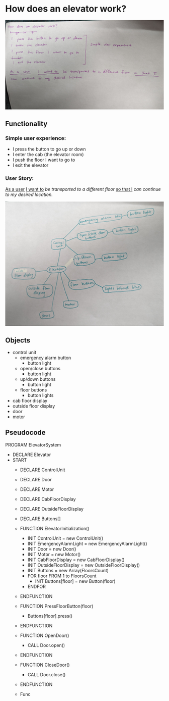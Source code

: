 # How does an elevator work?

![photo of handwritten functionality](img/PXL_20230908_162021105%20(1).jpg)

## Functionality 


### Simple user experience:

 - I press the button to go up or down 
 - I enter the cab (the elevator room)
 - I push the floor I want to go to
 - I exit the elevator

 ### **User Story**:
 <u>As a user</u> <u>I want to</u> *be transported to a different floor* <u>so that I</u> *can continue to my desired location.*

 ![photo of handwritten object web chart](img/PXL_20230908_163411667.jpg)

 ## Objects

 - control unit
    - emergency alarm button
        - button light
    - open/close buttons
        - button light
    - up/down buttons
        - button light
    - floor buttons
        - button lights
- cab floor display
- outside floor display
- door
- motor

## Pseudocode

PROGRAM ElevatorSystem
- DECLARE Elevator
- START 
    - DECLARE ControlUnit
    - DECLARE Door
    - DECLARE Motor
    - DECLARE CabFloorDisplay
    - DECLARE OutsideFloorDisplay
    - DECLARE Buttons[]

    - FUNCTION ElevatorInitialization()
        - INIT ControlUnit = new ControlUnit()
        - INIT EmergencyAlarmLight = new EmergencyAlarmLight()
        - INIT Door = new Door()
        - INIT Motor = new Motor()
        - INIT CabFloorDisplay = new CabFloorDisplay()
        - INIT OutsideFloorDisplay = new OutsideFloorDisplay()
        - INIT Buttons = new Array(FloorsCount)
        - FOR floor FROM 1 to FloorsCount
            - INIT Buttons[floor] = new Button(floor)
        - ENDFOR
    - ENDFUNCTION

    - FUNCTION PressFloorButton(floor)
        - Buttons[floor].press()
    - ENDFUNCTION

    - FUNCTION OpenDoor()
        - CALL Door.open()
    - ENDFUNCTION

    - FUNCTION CloseDoor()
        - CALL Door.close()
    - ENDFUNCTION

    - Func




